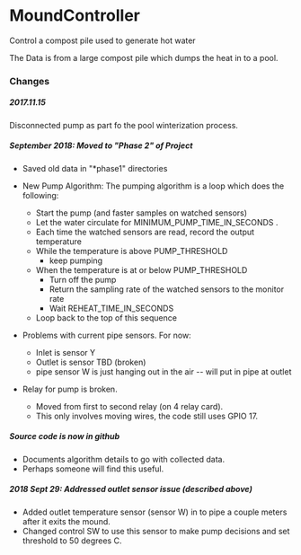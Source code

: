 # MoundController
Control a compost pile used to generate hot water

The Data is from a large compost pile which dumps the heat in to a pool.


### Changes

##### 2017.11.15
Disconnected pump as part fo the pool winterization process.

##### September 2018:  Moved to "Phase 2" of Project

* Saved old data in "*phase1" directories

* New Pump Algorithm:
    The pumping algorithm is a loop which does the following:
    * Start the pump (and faster samples on watched sensors)
    * Let the water circulate for MINIMUM_PUMP_TIME_IN_SECONDS .
    * Each time the watched sensors are read, record the output temperature
    * While the temperature is above PUMP_THRESHOLD
        * keep pumping
    * When the temperature is at or below PUMP_THRESHOLD
        * Turn off the pump
        * Return the sampling rate of the watched sensors to the monitor rate
        * Wait REHEAT_TIME_IN_SECONDS
    * Loop back to the top of this sequence 
    
* Problems with current pipe sensors.  For now:
    * Inlet is sensor Y
    * Outlet is sensor TBD (broken)
    * pipe sensor W is just hanging out in the air -- will put in pipe at outlet

* Relay for pump is broken.  
    * Moved from first to second relay (on 4 relay card).
    * This only involves moving wires, the code still uses GPIO 17.

##### Source code is now in github
* Documents algorithm details to go with collected data.
* Perhaps someone will find this useful.  

##### 2018 Sept 29:  Addressed outlet sensor issue (described above)
* Added outlet temperature sensor (sensor W) in to pipe a couple meters after it exits the mound.
* Changed control SW to use this sensor to make pump decisions and set threshold to 50 degrees C.
